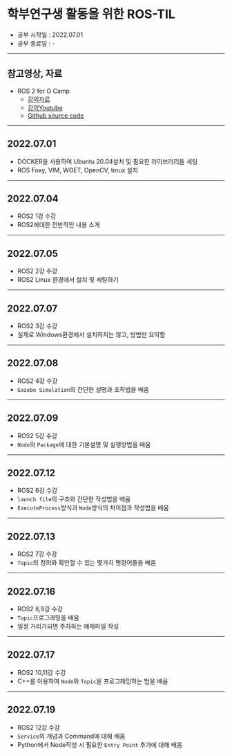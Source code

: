 # 학부연구생 활동을 위한 ROS-TIL

- 공부 시작일 : 2022.07.01
- 공부 종료일 : -

---

## 참고영상, 자료

- ROS 2 for G Camp
  - [강의자료](https://puzzling-cashew-c4c.notion.site/ROS-2-for-G-Camp-6f86b29e997e445badb69cc0af825a71)
  - [강의Youtube](https://youtu.be/X9uYIumhU8E)
  - [Github source code](https://github.com/Road-Balance/gcamp_ros2_basic)

---

## 2022.07.01

- DOCKER을 사용하여 Ubuntu 20.04설치 및 필요한 라이브러리들 세팅
- ROS Foxy, VIM, WGET, OpenCV, tmux 설치

---

## 2022.07.04

- ROS2 1강 수강
- ROS2에대한 전반적인 내용 소개

---

## 2022.07.05

- ROS2 2강 수강
- ROS2 Linux 환경에서 설치 및 세팅하기

---

## 2022.07.07

- ROS2 3강 수강
- 실제로 Windows환경에서 설치하지는 않고, 방법만 요약함

---

## 2022.07.08

- ROS2 4강 수강
- `Gazebo Simulation`의 간단한 설명과 조작법을 배움

---

## 2022.07.09

- ROS2 5강 수강
- `Node`와 `Package`에 대한 기본설명 및 실행방법을 배움

---

## 2022.07.12

- ROS2 6강 수강
- `launch file`의 구조와 간단한 작성법을 배움
- `ExecuteProcess`방식과 `Node`방식의 차이점과 작성법을 배움

---

## 2022.07.13

- ROS2 7강 수강
- `Topic`의 정의와 확인할 수 있는 몇가지 명령어들을 배움

---

## 2022.07.16

- ROS2 8,9강 수강
- `Topic`프로그래밍을 배움
- 일정 거리가되면 주차하는 예제파일 작성

---

## 2022.07.17

- ROS2 10,11강 수강
- C++를 이용하여 `Node`와 `Topic`을 프로그래밍하는 법을 배움

---

## 2022.07.19
- ROS2 12강 수강
- `Service`의 개념과 Command에 대해 배움
- Python에서 Node작성 시 필요한 `Entry Point` 추가에 대해 배움
